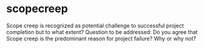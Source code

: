 # scopecreep
Scope creep is recognized as potential challenge to successful project completion but to what extent? 
Question to be addressed: 
Do you agree that Scope creep is the predominant reason for project failure? Why or why not?
